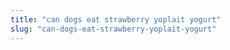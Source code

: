 ```yaml
---
title: "can dogs eat strawberry yoplait yogurt"
slug: "can-dogs-eat-strawberry-yoplait-yogurt"
---
```


